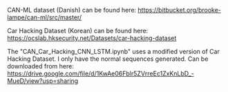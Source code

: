CAN-ML dataset (Danish) can be found here: https://bitbucket.org/brooke-lampe/can-ml/src/master/ 

Car Hacking Dataset (Korean) can be found here: https://ocslab.hksecurity.net/Datasets/car-hacking-dataset

The "CAN_Car_Hacking_CNN_LSTM.ipynb" uses a modified version of Car Hacking Dataset.
I only have the normal sequences generated. Can be downloaded from here: https://drive.google.com/file/d/1KwAe06Fblr5ZVrreEc1ZxKnLbD_-MueD/view?usp=sharing

